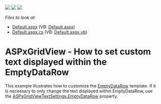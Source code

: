 <!-- default badges list -->
![](https://img.shields.io/endpoint?url=https://codecentral.devexpress.com/api/v1/VersionRange/128535422/11.1.8%2B)
[![](https://img.shields.io/badge/Open_in_DevExpress_Support_Center-FF7200?style=flat-square&logo=DevExpress&logoColor=white)](https://supportcenter.devexpress.com/ticket/details/E3590)
[![](https://img.shields.io/badge/📖_How_to_use_DevExpress_Examples-e9f6fc?style=flat-square)](https://docs.devexpress.com/GeneralInformation/403183)
<!-- default badges end -->
<!-- default file list -->
*Files to look at*:

* [Default.aspx](./CS/WebSite/Default.aspx) (VB: [Default.aspx](./VB/WebSite/Default.aspx))
* [Default.aspx.cs](./CS/WebSite/Default.aspx.cs) (VB: [Default.aspx.vb](./VB/WebSite/Default.aspx.vb))
<!-- default file list end -->
# ASPxGridView - How to set custom text displayed within the EmptyDataRow


<p>This example illustrates how to customize the <a href="http://documentation.devexpress.com/#AspNet/DevExpressWebASPxGridViewGridViewTemplates_EmptyDataRowtopic"><u>EmptyDataRow</u></a> template.  If it is necessary to only change the text displayed within EmptyDataRow, use the <a href="http://documentation.devexpress.com/#AspNet/DevExpressWebASPxGridViewASPxGridViewTextSettings_EmptyDataRowtopic"><u>ASPxGridViewTextSettings.EmptyDataRow</u></a> property.</p><br />


<br/>


